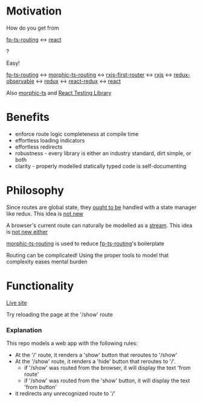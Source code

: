 # Motivation

How do you get from

[fp-ts-routing](https://github.com/gcanti/fp-ts-routing) <-> [react](https://reactjs.org/)

?

Easy!

[fp-ts-routing](https://github.com/gcanti/fp-ts-routing) <-> [morphic-ts-routing](https://github.com/anthonyjoeseph/morphic-ts-routing) <-> [rxjs-first-router](https://github.com/anthonyjoeseph/rxjs-first-router) <-> [rxjs](https://rxjs-dev.firebaseapp.com/) <-> [redux-observable](https://redux-observable.js.org/) <-> [redux](https://redux.js.org/) <-> [react-redux](https://react-redux.js.org/) <-> [react](https://reactjs.org/)

Also [morphic-ts](https://github.com/sledorze/morphic-ts) and [React Testing Library](https://testing-library.com/docs/react-testing-library/intro)

# Benefits

- enforce route logic completeness at compile time
- effortless loading indicators
- effortless redirects
- robustness - every library is either an industry standard, dirt simple, or both
- clarity - properly modelled statically typed code is self-documenting

# Philosophy

Since routes are global state, they [ought to be](https://redux.js.org/faq/organizing-state#do-i-have-to-put-all-my-state-into-redux-should-i-ever-use-reacts-setstate) handled with a state manager like redux. This idea is [not new](https://www.freecodecamp.org/news/an-introduction-to-the-redux-first-routing-model-98926ebf53cb/)

A browser's current route can naturally be modelled as a [stream](https://rxjs-dev.firebaseapp.com/guide/observable). This idea is [not new either](https://github.com/gcanti/elm-ts/blob/0f56e8b36fc7581aad25135ae2e5311ed5cd167a/src/Navigation.ts#L27)

[morphic-ts-routing](https://github.com/anthonyjoeseph/morphic-ts-routing) is used to reduce [fp-ts-routing](https://github.com/gcanti/fp-ts-routing)'s boilerplate


Routing can be complicated! Using the proper tools to model that complexity eases mental burden

# Functionality

[Live site](http://intercepting-example-router.s3-website-us-east-1.amazonaws.com/)

Try reloading the page at the '/show' route

### Explanation

This repo models a web app with the following rules:
  - At the '/' route, it renders a 'show' button that reroutes to '/show'
  - At the '/show' route, it renders a 'hide' button that reroutes to '/'.
    - if '/show' was routed from the browser, it will display the text 'from route'
    - if '/show' was routed from the 'show' button, it will display the text 'from button'
  - it redirects any unrecognized route to '/'